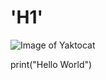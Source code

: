 # 'H1' 
![Image of Yaktocat](https://octodex.github.com/images/yaktocat.png)

print("Hello World")      
